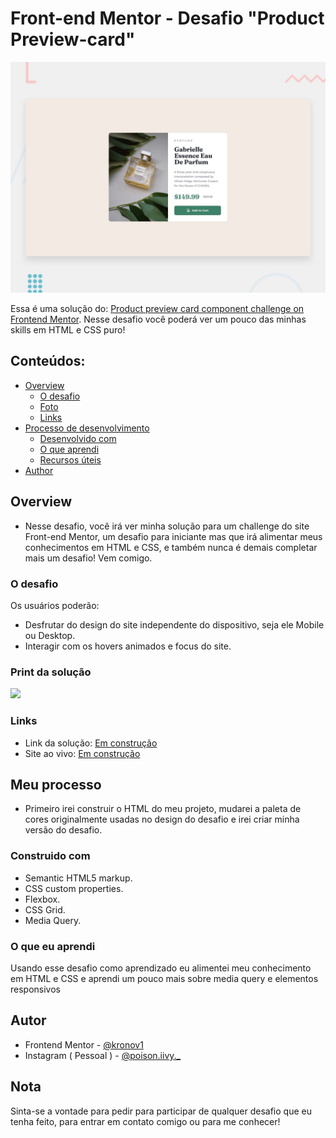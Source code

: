 # Front-end Mentor - Desafio "Product Preview-card"

![Prévia do design feito em HTML e CSS.](./design/desktop-preview.jpg)

Essa é uma solução do: [Product preview card component challenge on Frontend Mentor](https://www.frontendmentor.io/challenges/product-preview-card-component-GO7UmttRfa). Nesse desafio você poderá ver um pouco das minhas skills em HTML e CSS puro! 

## Conteúdos:

- [Overview](#overview)
  - [O desafio](#the-challenge)
  - [Foto](#screenshot)
  - [Links](#links)
- [Processo de desenvolvimento](#my-process)
  - [Desenvolvido com](#built-with)
  - [O que aprendi](#what-i-learned)
  - [Recursos úteis](#useful-resources)
- [Author](#author)


## Overview

- Nesse desafio, você irá ver minha solução para um challenge do site Front-end Mentor, um desafio para iniciante mas que irá alimentar meus conhecimentos em HTML e CSS, e também nunca é demais completar mais um desafio! Vem comigo.

### O desafio

Os usuários poderão:

- Desfrutar do design do site independente do dispositivo, seja ele Mobile ou Desktop.
- Interagir com os hovers animados e focus do site.

### Print da solução

<img src="https://github.com/kronov1/preview-card/issues/1#issue-1510491614">

### Links

- Link da solução: [Em construção](https://your-solution-url.com)
- Site ao vivo: [Em construção](https://your-live-site-url.com)

## Meu processo

- Primeiro irei construir o HTML do meu projeto, mudarei a paleta de cores originalmente usadas no design do desafio e irei criar minha versão do desafio.

### Construido com

- Semantic HTML5 markup.
- CSS custom properties.
- Flexbox.
- CSS Grid.
- Media Query.

### O que eu aprendi

Usando esse desafio como aprendizado eu alimentei meu conhecimento em HTML e CSS e aprendi um pouco mais sobre media query e elementos responsivos

## Autor

- Frontend Mentor - [@kronov1](https://www.frontendmentor.io/profile/kronov1)
- Instagram ( Pessoal ) - [@poison.iivy._](https://www.instagram.com/poison.iivy._/)

## Nota

Sinta-se a vontade para pedir para participar de qualquer desafio que eu tenha feito, para entrar em contato comigo ou para me conhecer!

